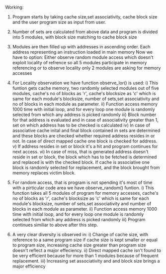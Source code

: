 


Working:
  
  1) Program starts by taking cache size,set associativity, cache block size and the user program size as input from user.
  2) Number of sets are calculated from above data and program is divided into 5 modules, with block size matching to cache block size
  3) Modules are then filled up with addresses in ascending order. Each address representing an instruction loaded in main memory
  Now we have to option: Either observe random module access which doesn't exploit locality of refrence so all 5 modules participate in memory referencing
  or to observe locality only 2 modules are asking for memory accesses
  
  4) For Locality observation we have function observe_lor() is used:
            i)    This funtion gets cache memory, two randomly selected modules out of five modules, cache's no of blocks as 'r', cache's blocksize 
                  as 'c' which is same for each module's blocksize, number of sets,set associativity and no of blocks in each module as parameter.
            ii)   Function access memory 1000 time with initial loop, and for every loop one module is randomly selected from which any address
                  is picked randomly
            iii)  Block number for that address is evaluated and in case of associativity greater than 1, set on which address has to be checked is calculated
            iv)   In case of associative cache inital and final block contained in sets are determined and these blocks are checked whether required address 
                  resides in or not. In case of direct mapped cache one block is checked for address.
            v)    If address resides in set or block it's a hit and program continues for next access.
            vi)   In case of miss, that is generated address doesn't reside in set or block, the block which has to be fetched is determined and replaced is with the
                  checked block. If cache is associative one block is randomly selected for replacement, and the block brought from memory replaces victim block.
 5) For random access, that is program is not spending it's most of time with a pirticular code area we have observe_random() funtion.
            i)    This function takes all 5 modules of program for memory accesses, cache's no of blocks as 'r', cache's blocksize 
                  as 'c' which is same for each module's blocksize, number of sets,set associativity and number of blocks in each module as parameter.
            ii)   Function access memory 1000 time with initial loop, and for every loop one module is randomly selected from which any address
                  is picked randomly
            iii)  Program continues similiar to above after this step.
            
  6) A very clear diversity is observed in:
    i)    Change of cache size, with reference to a same program size if cache size is kept smaller or equal to program size, increasing cache size greater
          than program size doesn't reflect a major effeciency.
    ii)   Direct mapped cache isn't found to be very efficient because for more than 1 modules because of frequent replacement.
    iii)  Increasing set associativity and and block size brings a major efficiency

